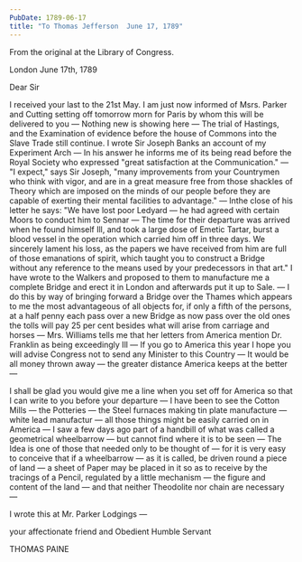 ```yaml
---
PubDate: 1789-06-17
title: "To Thomas Jefferson  June 17, 1789"
---
```


   From the original at the Library of Congress.
   
   London June 17th, 1789

   Dear Sir

   I received your last to the 21st May. I am just now informed of Msrs.
   Parker and Cutting setting off tomorrow morn for Paris by whom this
   will be delivered to you &mdash; Nothing new is showing here &mdash; The 
   trial of Hastings, and the Examination of evidence before the house of 
   Commons into the Slave Trade still continue. I wrote Sir Joseph Banks an 
   account of my Experiment Arch &mdash; In his answer
   he informs me of its being read before the Royal Society who expressed
   "great satisfaction at the Communication." &mdash; "I expect," says Sir 
   Joseph, "many improvements from your Countrymen who think with vigor, and 
   are in a great measure free from those shackles of Theory which are imposed 
   on the minds of our people before they are capable of exerting their mental
   facilities to advantage." &mdash; Inthe close of his letter he says: "We have
   lost poor Ledyard &mdash; he had agreed with certain Moors to conduct him to
   Sennar &mdash; The time for their departure was arrived when he found himself
   Ill, and took a large dose of Emetic Tartar, burst a blood vessel in the
   operation which carried him off in three days. We sincerely lament his
   loss, as the papers we have received from him are full of those emanations
   of spirit, which taught you to construct a Bridge without any reference to
   the means used by your predecessors in that art." I have wrote to the Walkers 
   and proposed to them to manufacture me a
   complete Bridge and erect it in London and afterwards put it up to Sale. 
   &mdash; I do this by way of bringing forward a Bridge over the Thames which
   appears to me the most advantageous of all objects for, if only a fifth
   of the persons, at a half penny each pass over a new Bridge as now pass
   over the old ones the tolls will pay 25 per cent besides what will arise
   from carriage and horses &mdash; Mrs. Williams tells me that her letters from
   America mention Dr. Franklin as being exceedingly Ill &mdash; If you go to 
   America this year I hope you will advise Congress not to send
   any Minister to this Country &mdash; It would be all money thrown away 
   &mdash; the greater distance America keeps at the better &mdash;

   I shall be glad you would give me a line when you set off for America so
   that I can write to you before your departure &mdash;  I have been to see the 
   Cotton Mills &mdash; the Potteries &mdash; the Steel furnaces making
   tin plate manufacture &mdash; white lead manufactur &mdash; all those things 
   might be easily carried on in America &mdash; I saw a few days ago part of 
   a handbill of what was called a geometrical wheelbarrow &mdash; but cannot 
   find where it is to be seen &mdash; The Idea is one of those that needed only 
   to be thought of &mdash; for
   it is very easy to conceive that if a wheelbarrow &mdash; as it is called, be
   driven round a piece of land &mdash; a sheet of Paper may be placed in it so 
   as to receive by the tracings of a Pencil, regulated by a little mechanism 
   &mdash; the figure and content of the land &mdash; and that neither 
   Theodolite nor chain are necessary &mdash;
   
   I wrote this at Mr. Parker Lodgings &mdash; 
   
   your affectionate friend and Obedient Humble Servant

   THOMAS PAINE


